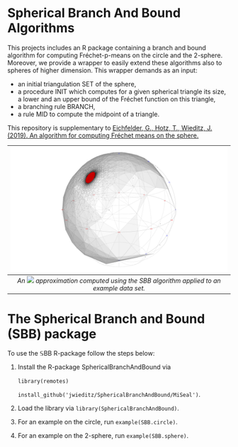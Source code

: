 # Spherical Branch And Bound Algorithms

This projects includes an R package containing a branch and bound algorithm for computing Fréchet-p-means on the circle and the 2-sphere. Moreover, we provide a wrapper to easily extend these algorithms also to spheres of higher dimension. This wrapper demands as an input:

* an initial triangulation SET of the sphere,
* a procedure INIT which computes for a given spherical triangle its size, a lower and an upper bound of the Fréchet function on this triangle,
* a branching rule BRANCH,
* a rule MID to compute the midpoint of a triangle.

This repository is supplementary to [Eichfelder, G., Hotz, T., Wieditz, J. (2019). An algorithm for computing Fréchet means on the sphere.](https://link.springer.com/article/10.1007/s11590-019-01415-y)

| ![Result of SBB](https://github.com/jwieditz/SphericalBranchAndBound/blob/jwieditz-patch-1/application_example.png) | 
|:--:| 
| *An <img src="https://render.githubusercontent.com/render/math?math=(\varepsilon, \delta)"> approximation computed using the SBB algorithm applied to an example data set.* |

# The Spherical Branch and Bound (SBB) package

To use the $\mathbb{S}$BB R-package follow the steps below:

1. Install the R-package SphericalBranchAndBound via

	`library(remotes)`

	`install_github('jwieditz/SphericalBranchAndBound/MiSeal')`.
2. Load the library via `library(SphericalBranchAndBound)`.
3. For an example on the circle, run `example(SBB.circle)`.
4. For an example on the 2-sphere, run `example(SBB.sphere)`.
